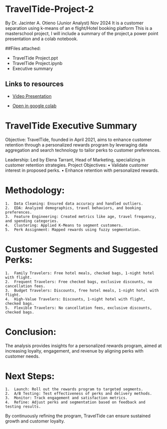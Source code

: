 # TravelTide-Project-2
By Dr. Jacinter A. Otieno (Junior Analyst)
Nov 2024
It is a customer separation using k-means of an e flight/Hotel booking platform
This is a masterschool project, I will include a summary of the project,a power point presentation and a colab notebook.

##Files attached: 
- TravelTide Project.ppt
- TravelTide Project.ipynb
- Executive summary

## Links to resources
- [Video Presentation](https://drive.google.com/file/d/1DnfRECPI23LCfRSZBpfpfWnOwhmq_f5x/view?usp=sharing)

- [Open in google colab](https://colab.research.google.com/drive/1PW9m7X_QXwTpYGb_s2qgxeKqSiqcQcZ-)

# TravelTide Executive Summary
Objective: TravelTide, founded in April 2021, aims to enhance customer retention through a personalized rewards program by leveraging data aggregation and search technology to tailor perks to customer preferences.


Leadership: Led by Elena Tarrant, Head of Marketing, specializing in customer retention strategies.
Project Objectives:
	•	Validate customer interest in proposed perks.
	•	Enhance retention with personalized rewards.

 
 # Methodology:
	1.	Data Cleaning: Ensured data accuracy and handled outliers.
	2.	EDA: Analyzed demographics, travel behaviors, and booking preferences.
	3.	Feature Engineering: Created metrics like age, travel frequency, and spending categories.
	4.	Clustering: Applied K-Means to segment customers.
	5.	Perk Assignment: Mapped rewards using fuzzy segmentation.

 
 # Customer Segments and Suggested Perks:
	1.	Family Travelers: Free hotel meals, checked bags, 1-night hotel with flight.
	2.	Frequent Travelers: Free checked bags, exclusive discounts, no cancellation fees.
	3.	Budget Travelers: Discounts, free hotel meals, 1-night hotel with flight.
	4.	High-Value Travelers: Discounts, 1-night hotel with flight, checked bags.
	5.	Flexible Travelers: No cancellation fees, exclusive discounts, checked bags.

 
 # Conclusion:
The analysis provides insights for a personalized rewards program, aimed at increasing loyalty, engagement, and revenue by aligning perks with customer needs.


# Next Steps:
	1.	Launch: Roll out the rewards program to targeted segments.
	2.	A/B Testing: Test effectiveness of perks and delivery methods.
	3.	Monitor: Track engagement and satisfaction metrics.
	4.	Refine: Adjust perks and segmentation based on feedback and testing results.
By continuously refining the program, TravelTide can ensure sustained growth and customer loyalty.
